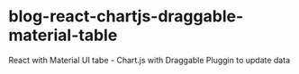# blog-react-chartjs-draggable-material-table
React with Material UI tabe - Chart.js with Draggable Pluggin to update data 
